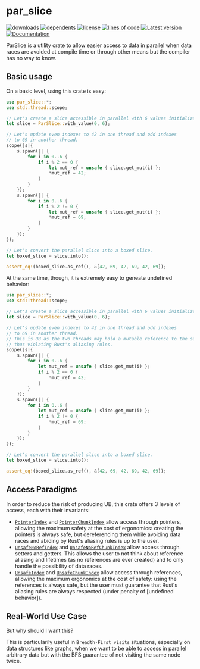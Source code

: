 # par_slice

[![downloads](https://img.shields.io/crates/d/par_slice)](https://crates.io/crates/par_slice)
[![dependents](https://img.shields.io/librariesio/dependents/cargo/par_slice)](https://crates.io/crates/par_slice/reverse_dependencies)
![license](https://img.shields.io/crates/l/par_slice)
[![lines of code](https://tokei.rs/b1/github/MatteoH2O1999/par-slice-rs)](https://github.com/MatteoH2O1999/par-slice-rs)
[![Latest version](https://img.shields.io/crates/v/par_slice.svg)](https://crates.io/crates/par_slice)
[![Documentation](https://docs.rs/par_slice/badge.svg)](https://docs.rs/par_slice)

ParSlice is a utility crate to allow easier access to data in parallel when data races
are avoided at compile time or through other means but the compiler has no way to know.

## Basic usage

On a basic level, using this crate is easy:

```rust
use par_slice::*;
use std::thread::scope;

// Let's create a slice accessible in parallel with 6 values initialized to 0.
let slice = ParSlice::with_value(0, 6);

// Let's update even indexes to 42 in one thread and odd indexes
// to 69 in another thread.
scope(|s|{
    s.spawn(|| {
        for i in 0..6 {
            if i % 2 == 0 {
                let mut_ref = unsafe { slice.get_mut(i) };
                *mut_ref = 42;
            }
        }
    });
    s.spawn(|| {
        for i in 0..6 {
            if i % 2 != 0 {
                let mut_ref = unsafe { slice.get_mut(i) };
                *mut_ref = 69;
            }
        }
    });
});

// Let's convert the parallel slice into a boxed slice.
let boxed_slice = slice.into();

assert_eq!(boxed_slice.as_ref(), &[42, 69, 42, 69, 42, 69]);
```

At the same time, though, it is extremely easy to geneate undefined behavior:

```rust
use par_slice::*;
use std::thread::scope;

// Let's create a slice accessible in parallel with 6 values initialized to 0.
let slice = ParSlice::with_value(0, 6);

// Let's update even indexes to 42 in one thread and odd indexes
// to 69 in another thread.
// This is UB as the two threads may hold a mutable reference to the same element,
// thus violating Rust's aliasing rules.
scope(|s|{
    s.spawn(|| {
        for i in 0..6 {
            let mut_ref = unsafe { slice.get_mut(i) };
            if i % 2 == 0 {
                *mut_ref = 42;
            }
        }
    });
    s.spawn(|| {
        for i in 0..6 {
            let mut_ref = unsafe { slice.get_mut(i) };
            if i % 2 != 0 {
                *mut_ref = 69;
            }
        }
    });
});

// Let's convert the parallel slice into a boxed slice.
let boxed_slice = slice.into();

assert_eq!(boxed_slice.as_ref(), &[42, 69, 42, 69, 42, 69]);
```

## Access Paradigms

In order to reduce the risk of producing UB, this crate offers 3 levels of access,
each with their invariants:

* [`PointerIndex`](https://docs.rs/par_slice/latest/par_slice/trait.PointerIndex.html) and [`PointerChunkIndex`](https://docs.rs/par_slice/latest/par_slice/trait.PointerChunkIndex.html) allow access through pointers, allowing the maximum safety at the cost of ergonomics: creating the pointers is always safe, but dereferencing them while avoiding data races and abiding by Rust's aliasing rules is up to the user.
* [`UnsafeNoRefIndex`](https://docs.rs/par_slice/latest/par_slice/trait.UnsafeNoRefIndex.html) and [`UnsafeNoRefChunkIndex`](https://docs.rs/par_slice/latest/par_slice/trait.UnsafeNoRefChunkIndex.html) allow access through setters and getters. This allows the user to not think about reference aliasing and lifetimes (as no references are ever created) and to only handle the possibility of data races.
* [`UnsafeIndex`](https://docs.rs/par_slice/latest/par_slice/trait.UnsafeIndex.html) and [`UnsafeChunkIndex`](https://docs.rs/par_slice/latest/par_slice/trait.UnsafeChunkIndex.html) allow access through references, allowing the maximum ergonomics at the cost of safety: using the references is always safe, but the user must guarantee that Rust's aliasing rules are always respected (under penalty of [undefined behavior]).

## Real-World Use Case

But why should I want this?

This is particularily useful in `Breadth-First visits` situations, especially on data structures like graphs, when we want to be able to access in parallel arbitrary data but with the BFS guarantee of not visiting the same node twice.
